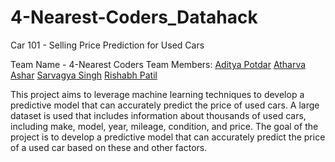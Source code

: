 # 4-Nearest-Coders_Datahack
Car 101 - Selling Price Prediction for Used Cars 

Team Name - 4-Nearest Coders
Team Members: 
<a href="https://github.com/adityapotdar23">Aditya Potdar</a>
<a href="https://github.com/AtharvaAshar">Atharva Ashar</a>
<a href="https://github.com/Sarvyi">Sarvagya Singh</a> 
<a href="">Rishabh Patil</a>

This project aims to leverage machine learning techniques to develop a predictive model that can accurately predict the price of used cars. A large dataset is used that includes information about thousands of used cars, including make, model, year, mileage, condition, and price. The goal of the project is to develop a predictive model that can accurately predict the price of a used car based on these and other factors. 

